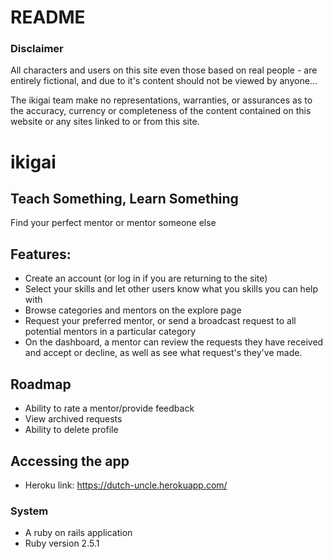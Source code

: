 # README
### Disclaimer
All characters and users on this site even those based on real people - are entirely fictional, and due to it's content should not be viewed by anyone...

The ikigai team make no representations, warranties, or assurances as to the accuracy, currency or completeness of the content contained on this website or any sites linked to or from this site.


# ikigai
## Teach Something, Learn Something
Find your perfect mentor or mentor someone else

## Features:
* Create an account (or log in if you are returning to the site)
* Select your skills and let other users know what you skills you can help with
* Browse categories and mentors on the explore page
* Request your preferred mentor, or send a broadcast request to all potential mentors in a particular category
* On the dashboard, a mentor can review the requests they have received and accept or decline, as well as see what request's they've made.

## Roadmap
* Ability to rate a mentor/provide feedback
* View archived requests
* Ability to delete profile

## Accessing the app
* Heroku link: https://dutch-uncle.herokuapp.com/

### System
* A ruby on rails application
* Ruby version 2.5.1





